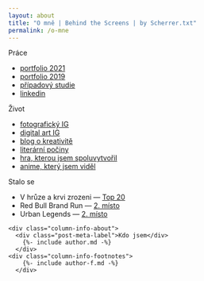 ```yaml
---
layout: about
title: "O mně | Behind the Screens | by Scherrer.txt"
permalink: /o-mne
---
```


<div class="columns-wrapper-author">
  <div class="column-side-sect-work">
    <div class="post-meta-label">Práce</div>
      <ul>
        <li><a href="https://www.youtube.com/watch?v=83nB-VfMSm4">portfolio 2021</a></li>
        <li><a href="https://www.youtube.com/watch?v=2zji-PUT1wI">portfolio 2019</a></li>
        <li><a href="http://be.net/scherrer">případový studie</a></li>
        <li><a href="https://www.linkedin.com/in/scherrer-jpg">linkedin</a></li>
      </ul>
  </div>

  <div class="column-side-sect-life">
    <div class="post-meta-label">Život</div>
      <ul>
        <li><a href="https://instagr.am/scherrer.jpg">fotografický IG</a></li>
        <li><a href="https://instagr.am/scherrer.psd">digital art IG</a></li>
        <li><a href="https://scherrer-txt.github.io/bts/">blog o kreativitě</a></li>
        <li><a href="https://www.goodreads.com/author/show/6589508.Kevin_Wulfric_Scherrer">literární počiny</a></li>
        <li><a href="https://its-lea-b.itch.io/does-it-matter">hra, kterou jsem spoluvytvořil</a></li>
        <li><a href="https://anilist.co/user/scherrer/animelist">anime, který jsem viděl</a></li>
      </ul>
  </div>

  <div class="column-side-sect-achiev">
    <div class="post-meta-label">Stalo se</div>
      <ul>
        <li>V hrůze a krvi zrozeni — <a href="https://www.knihydobrovsky.cz/akce-a-slevy/detail/zname-vyherce-velke-povidkove-souteze-2-1335">Top 20</a></li>
        <li>Red Bull Brand Run — <a href="https://www.advertia.cz/redbull/">2. místo</a></li>
        <li>Urban Legends — <a href="https://www.facebook.com/urbanlegendy/posts/pfbid02HiAbfAwN4JDNUWYRXhox51BDwKR4fTShc7qU8oqJYNb9WmnVyxkvM6dtJif9cwoVl?__cft__[0]=AZVTPVBVU8r9WPvb1iZbCwzh8K_Jah5f2C9rEax_ay4FKQ6PZv9V9Zzd4fNIAM0-YhSHMdTk5W5AxBR-MmUXj3LLLQC2ymeNxwG9KPpaDjDGco51OrPPNWKlWHcQaNyClvdZWpLCc27OPE8YKb136d56&__tn__=%2CO%2CP-R">2. místo</a></li>
      </ul>
  </div>
<!--
  <div class="column-side-sect-flex">
    <div class="post-meta-label">Flexzóna</div>
      {% for section in site.data.about.flexzona %}
        <ul>
          {% for item in section.list %}
            <li>{{ item.text | markdownify }}</li>
          {% endfor %}
        </ul>
      {% endfor %}
  </div>-->

    <div class="column-info-about">
      <div class="post-meta-label">Kdo jsem</div>
        {%- include author.md -%}
      </div>
    <div class="column-info-footnotes">
        {%- include author-f.md -%}
      </div>
</div>